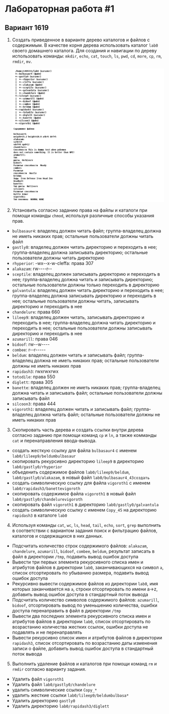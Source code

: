 # Лабораторная работа #1
## Вариант 1619

1. Создать приведенное в варианте дерево каталогов и файлов с содержимым. В качестве корня дерева использовать каталог `lab0` своего домашнего каталога. Для создания и навигации по дереву использовать команды: `mkdir`, `echo`, `cat`, `touch`, `ls`, `pwd`, `cd`, `more`, `cp`, `rm`, `rmdir`, `mv`.

   ![Задание](../docs/task1.png)

2. Установить согласно заданию права на файлы и каталоги при помощи команды `chmod`, используя различные способы указания прав.

- `bulbasaur4`: владелец должен читать файл; группа-владелец должна не иметь никаких прав; остальные пользователи должны читать файл
- `gastly0`: владелец должен читать директорию и переходить в нее; группа-владелец должна записывать директорию; остальные пользователи должны читать директорию
- `rhyperior`: -wx--x-w-cleffa: права 307
- `alakazam`: rw----r--
- `sceptile`: владелец должен записывать директорию и переходить в нее; группа-владелец должна читать и записывать директорию; остальные пользователи должны только переходить в директорию
- `galvantula`: владелец должен читать директорию и переходить в нее; группа-владелец должна записывать директорию и переходить в нее; остальные пользователи должны читать, записывать директорию и переходить в нее
- `chandelure`: права 660
- `lileep9`: владелец должен читать, записывать директорию и переходить в нее; группа-владелец должна читать директорию и переходить в нее; остальные пользователи должны записывать директорию и переходить в нее
- `azumarill`: права 046
- `bidoof`: rw--w----
- `combee`: r--r-----
- `beldum`: владелец должен читать и записывать файл; группа-владелец должна не иметь никаких прав; остальные пользователи должны не иметь никаких прав
- `rapidash3`: rwxrwxrwx
- `totodile`: права 550
- `diglett`: права 305
- `banette`: владелец должен не иметь никаких прав; группа-владелец должна читать и записывать файл; остальные пользователи должны записывать файл
- `silcoon3`: права 444
- `vigoroth1`: владелец должен читать и записывать файл; группа-владелец должна читать файл; остальные пользователи должны не иметь никаких прав

3. Скопировать часть дерева и создать ссылки внутри дерева согласно заданию при помощи команд `cp` и `ln`, а также комманды `cat` и перенаправления ввода-вывода.

- cоздать жесткую ссылку для файла `bulbasaur4` с именем `lab0/lileep9/beldumbulbasaur`
- скопировать рекурсивно директорию `lileep9` в директорию `lab0/gastly0/rhyperior`
- объеденить содержимое файлов `lab0/lileep9/beldum`, `lab0/gastly0/alakazam`, в новый файл `lab0/bulbasaur4_43cоздать` 
- создать символическую ссылку для файла `vigoroth1` с именем `lab0/rapidash3/banettevigoroth`
- скопировать содержимое файла `vigoroth1` в новый файл `lab0/gastly0/chandelurevigoroth`
- скопировать файл `vigoroth1` в директорию `lab0/gastly0/galvantula`
- создать символическую ссылку c именем `Copy_45` на директорию `rapidash3` в каталоге `lab0`

4. Используя команды `cat`, `wc`, `ls`, `head`, `tail`, `echo`, `sort`, `grep` выполнить в соответствии с вариантом задания поиск и фильтрацию файлов, каталогов и содержащихся в них данных.

- Подсчитать количество строк содержимого файлов: `alakazam`, `chandelure`, `azumarill`, `bidoof`, `combee`, `beldum`, результат записать в файл в директории `/tmp`, подавить вывод ошибок доступа
- Вывести три первых элемента рекурсивного списка имен и атрибутов файлов в директории `lab0`, заканчивающихся на символ `a`, список отсортировать по убыванию размера, подавить вывод ошибок доступа
- Рекурсивно вывести содержимое файлов из директории `lab0`, имя которых заканчивается на `a`, строки отсортировать по имени a->z, добавить вывод ошибок доступа в стандартный поток вывода
- Подсчитать количество символов содержимого файлов: `azumarill`, `bidoof`, отсортировать вывод по уменьшению количества, ошибки доступа перенаправить в файл в директории `/tmp`
- Вывести два последних элемента рекурсивного списка имен и атрибутов файлов в директории `lab0`, список отсортировать по возрастанию количества жестких ссылок, ошибки доступа не подавлять и не перенаправлять
- Вывести рекурсивно список имен и атрибутов файлов в директории `rapidash3`, список отсортировать по возрастанию даты изменения записи о файле, добавить вывод ошибок доступа в стандартный поток вывода

5. Выполнить удаление файлов и каталогов при помощи команд `rm` и `rmdir` согласно варианту задания.

- Удалить файл `vigoroth1`
- Удалить файл `lab0/gastly0/chandelure`
- удалить символические ссылки `Copy_*`
- удалить жесткие ссылки `lab0/lileep9/beldumbulbasa*`
- Удалить директорию `gastly0`
- Удалить директорию `lab0/rapidash3/diglett`
